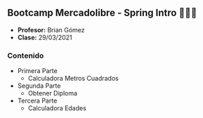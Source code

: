 ## Bootcamp Mercadolibre - Spring Intro 👩🏻‍💻

* **Profesor:** Brian Gómez
* **Clase:** 29/03/2021

### Contenido
* Primera Parte
    * Calculadora Metros Cuadrados
* Segunda Parte
    * Obtener Diploma
* Tercera Parte
    * Calculadora Edades
